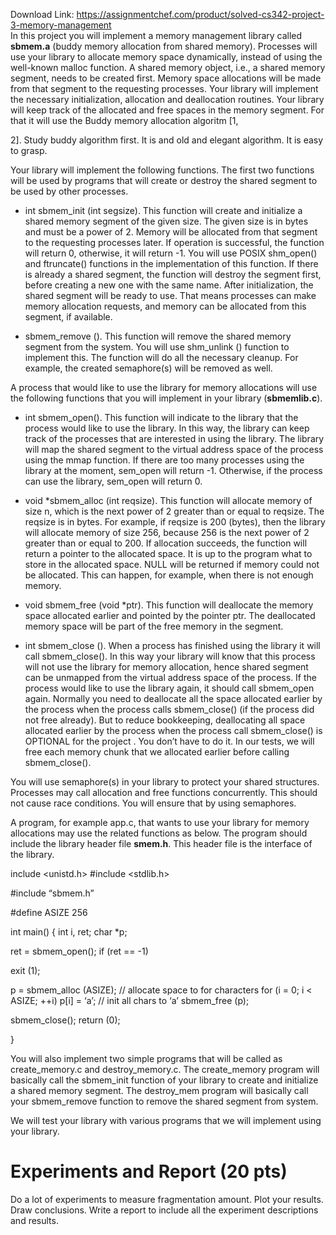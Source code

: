 Download Link: https://assignmentchef.com/product/solved-cs342-project-3-memory-management
<br>
In this project you will implement a memory management library called <strong>sbmem.a</strong> (buddy memory allocation from shared memory). Processes will use your library to allocate memory space dynamically, instead of using the well-known malloc function.  A shared memory object, i.e., a shared memory segment, needs to be created first. Memory space allocations will be made from that segment to the requesting processes. Your library will implement the necessary initialization, allocation and deallocation routines.   Your library will keep track of the allocated and free spaces in the memory segment. For that it will use the Buddy memory allocation algoritm [1,

2]. Study buddy algorithm first. It is and old and elegant algorithm. It is easy to grasp.




Your library will implement the following functions. The first two functions will be used by programs that will create or destroy the shared segment to be used by other processes.




<ul>

 <li>int sbmem_init (int segsize). This function will create and initialize a shared memory segment of the given size. The given size is in bytes and must be a power of 2. Memory will be allocated from that segment to the requesting processes later. If operation is successful, the function will return 0, otherwise, it will return -1.  You will use POSIX shm_open()  and ftruncate() functions in the implementation of this function. If there is already a shared segment, the function will destroy the segment first, before creating a new one with the same name.  After initialization, the shared segment will be ready to use. That means processes can make memory allocation requests, and memory can be allocated from this segment, if available.</li>

</ul>




<ul>

 <li>sbmem_remove (). This function will remove the shared memory segment from the system. You will use shm_unlink () function to implement this. The function will do all the necessary cleanup. For example, the created semaphore(s) will be removed as well.</li>

</ul>




A process that would like to use the library for memory allocations will use the following functions that you will implement in your library (<strong>sbmemlib.c</strong>).




<ul>

 <li>int sbmem_open(). This function will indicate to the library that the process would like to use the library. In this way, the library can keep track of the processes that are interested in using the library. The library will map the shared segment to the virtual address space of the process using the mmap function. If there are too many processes using the library at the moment, sem_open will return -1. Otherwise, if the process can use the library, sem_open will return 0.</li>

</ul>




<ul>

 <li>void *sbmem_alloc (int reqsize). This function will allocate memory of size n, which is the next power of 2 greater than or equal to reqsize.  The reqsize is in bytes. For example, if reqsize is 200 (bytes), then the library will allocate memory of size 256, because 256 is the next power of 2 greater than or equal to 200. If allocation succeeds, the function will return a pointer to the allocated space. It is up to the program what to store in the allocated space. NULL will be returned if memory could not be allocated. This can happen, for example, when there is not enough memory.</li>

</ul>




<ul>

 <li>void sbmem_free (void *ptr). This function will deallocate the memory space allocated earlier and pointed by the pointer ptr. The deallocated memory space will be part of the free memory in the segment.</li>

</ul>




<ul>

 <li>int sbmem_close (). When a process has finished using the library it will call sbmem_close(). In this way your library will know that this process will not use the library for memory allocation, hence shared segment can be unmapped from the virtual address space of the process. If the process would like to use the library again, it should call sbmem_open again. Normally you need to deallocate all the space allocated earlier by the process when the process calls sbmem_close() (if the process did not free already). But to reduce bookkeeping, deallocating all space allocated earlier by the process when the process call sbmem_close() is OPTIONAL for the project . You don’t have to do it. In our tests, we will free each memory chunk that we allocated earlier before calling sbmem_close().</li>

</ul>




You will use semaphore(s) in your library to protect your shared structures. Processes may call allocation and free functions concurrently. This should not cause race conditions. You will ensure that by using semaphores.




A program, for example app.c,  that wants to use your library for memory allocations may use the related functions as below.  The program should include the library header file <strong>smem.h</strong>. This header file is the interface of the library.




include &lt;unistd.h&gt; #include &lt;stdlib.h&gt;




#include “sbmem.h”

#define ASIZE 256

int main() {     int i, ret;      char *p;

ret = sbmem_open();      if (ret == -1)

exit (1);




p = sbmem_alloc (ASIZE); // allocate space to for characters     for (i = 0; i &lt; ASIZE; ++i)        p[i] = ‘a’; // init all chars to ‘a’     sbmem_free (p);

sbmem_close();      return (0);

}




You will also implement two simple programs that will be called as create_memory.c and destroy_memory.c. The create_memory program will basically call the sbmem_init function of your library to create and initialize a shared memory segment. The destroy_mem program will basically call your sbmem_remove function to remove the shared segment from system.




We will test your library with various programs that we will implement using your library.




<h1>Experiments and Report (20 pts)</h1>




Do a lot of experiments to measure fragmentation amount. Plot your results. Draw conclusions. Write a report to include all the experiment descriptions and results.


